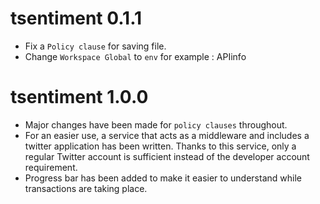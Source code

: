 # tsentiment 0.1.1

* Fix a `Policy clause` for saving file.
* Change `Workspace Global` to `env` for example : APIinfo

# tsentiment 1.0.0

* Major changes have been made for `policy clauses` throughout.
* For an easier use, a service that acts as a middleware and includes a twitter application has been written. Thanks to this service, only a regular Twitter account is sufficient instead of the developer account requirement.
* Progress bar has been added to make it easier to understand while transactions are taking place.


